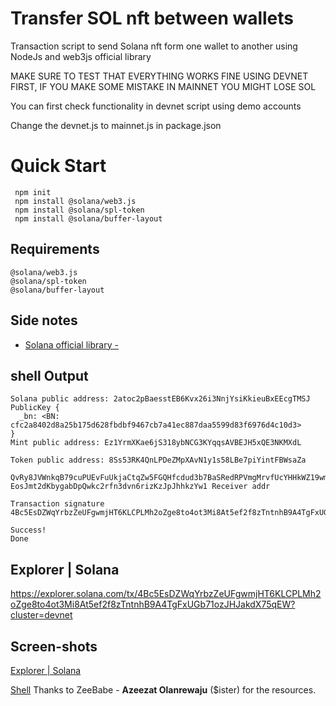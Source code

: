 ﻿# Transfer SOL nft between wallets

Transaction script to send Solana nft form one wallet to another using NodeJs and web3js official library

MAKE SURE TO TEST THAT EVERYTHING WORKS FINE USING DEVNET FIRST, IF YOU MAKE SOME MISTAKE IN MAINNET YOU MIGHT LOSE SOL

You can first check functionality in devnet script using demo accounts

Change the devnet.js to mainnet.js in package.json


# Quick Start

``` shell
 npm init
 npm install @solana/web3.js
 npm install @solana/spl-token
 npm install @solana/buffer-layout

```
	
## Requirements
	@solana/web3.js
	@solana/spl-token
	@solana/buffer-layout

## Side notes

- [Solana official library - ](https://docs.solana.com/ "Solana official library") 

## shell Output

```
Solana public address: 2atoc2pBaesstEB6Kvx26i3NnjYsiKkieuBxEEcgTMSJ
PublicKey {
  _bn: <BN: cfc2a8402d8a25b175d628fbdbf9467cb7a41ec887daa5599d83f6976d4c10d3>
}
Mint public address: Ez1YrmXKae6jS318ybNCG3KYqqsAVBEJH5xQE3NKMXdL

Token public address: 8Ss53RK4QnLPDeZMpXAvN1y1s58LBe7piYintFBWsaZa

QvRy8JVWnkqB79cuPUEvFuUkjaCtqZw5FGQHfcdud3b7BaSRedRPVmgMrvfUcYHHkWZ19wmKR88o8GuoLwpftLg
EosJmt2dKbygabDpQwkc2rfn3dvn6rizKzJpJhhkzYw1 Receiver addr

Transaction signature 4Bc5EsDZWqYrbzZeUFgwmjHT6KLCPLMh2oZge8to4ot3Mi8At5ef2f8zTntnhB9A4TgFxUGb71ozJHJakdX75qEW

Success!
Done

```

## Explorer | Solana

https://explorer.solana.com/tx/4Bc5EsDZWqYrbzZeUFgwmjHT6KLCPLMh2oZge8to4ot3Mi8At5ef2f8zTntnhB9A4TgFxUGb71ozJHJakdX75qEW?cluster=devnet

## Screen-shots
[Explorer | Solana](screenshot/explorersol.png)

[Shell](screenshot/solnftscreenshot.png)
Thanks to ZeeBabe - **Azeezat Olanrewaju** ($ister) for the resources. 
